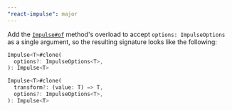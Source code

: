 ```yaml
---
"react-impulse": major
---
```


Add the [`Impulse#of`](./#impulseof) method's overload to accept `options: ImpulseOptions` as a single argument, so the resulting signature looks like the following:

```dart
Impulse<T>#clone(
  options?: ImpulseOptions<T>,
): Impulse<T>

Impulse<T>#clone(
  transform?: (value: T) => T,
  options?: ImpulseOptions<T>,
): Impulse<T>
```
